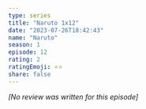 ```yaml
---
type: series
title: "Naruto 1x12"
date: "2023-07-26T18:42:43"
name: "Naruto"
season: 1
episode: 12
rating: 2
ratingEmoji: ⭐️⭐️
share: false
---
```


*[No review was written for this episode]*
